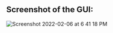 ## Screenshot of the GUI:

![Screenshot 2022-02-06 at 6 41 18 PM](https://user-images.githubusercontent.com/82862036/152682700-bfe34dd2-5479-4eba-af25-784ad4ab927a.png)
